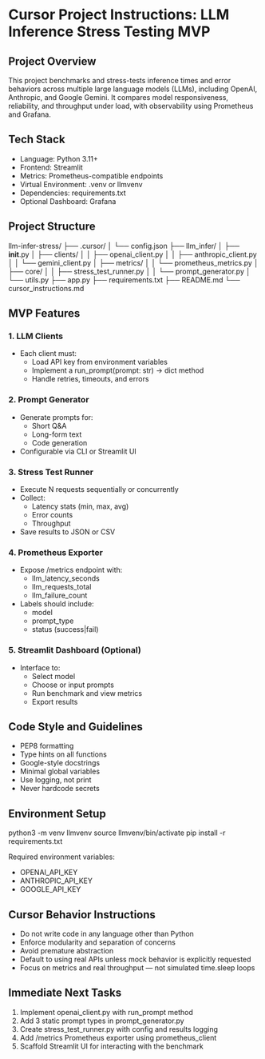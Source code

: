# Cursor Project Instructions: LLM Inference Stress Testing MVP

## Project Overview

This project benchmarks and stress-tests inference times and error behaviors across multiple large language models (LLMs), including OpenAI, Anthropic, and Google Gemini. It compares model responsiveness, reliability, and throughput under load, with observability using Prometheus and Grafana.

## Tech Stack

- Language: Python 3.11+
- Frontend: Streamlit
- Metrics: Prometheus-compatible endpoints
- Virtual Environment: .venv or llmvenv
- Dependencies: requirements.txt
- Optional Dashboard: Grafana

## Project Structure

llm-infer-stress/
├── .cursor/
│   └── config.json
├── llm_infer/
│   ├── __init__.py
│   ├── clients/
│   │   ├── openai_client.py
│   │   ├── anthropic_client.py
│   │   └── gemini_client.py
│   ├── metrics/
│   │   └── prometheus_metrics.py
│   ├── core/
│   │   ├── stress_test_runner.py
│   │   └── prompt_generator.py
│   └── utils.py
├── app.py
├── requirements.txt
├── README.md
└── cursor_instructions.md

## MVP Features

### 1. LLM Clients
- Each client must:
  - Load API key from environment variables
  - Implement a run_prompt(prompt: str) -> dict method
  - Handle retries, timeouts, and errors

### 2. Prompt Generator
- Generate prompts for:
  - Short Q&A
  - Long-form text
  - Code generation
- Configurable via CLI or Streamlit UI

### 3. Stress Test Runner
- Execute N requests sequentially or concurrently
- Collect:
  - Latency stats (min, max, avg)
  - Error counts
  - Throughput
- Save results to JSON or CSV

### 4. Prometheus Exporter
- Expose /metrics endpoint with:
  - llm_latency_seconds
  - llm_requests_total
  - llm_failure_count
- Labels should include:
  - model
  - prompt_type
  - status (success|fail)

### 5. Streamlit Dashboard (Optional)
- Interface to:
  - Select model
  - Choose or input prompts
  - Run benchmark and view metrics
  - Export results

## Code Style and Guidelines

- PEP8 formatting
- Type hints on all functions
- Google-style docstrings
- Minimal global variables
- Use logging, not print
- Never hardcode secrets

## Environment Setup

python3 -m venv llmvenv
source llmvenv/bin/activate
pip install -r requirements.txt

Required environment variables:
- OPENAI_API_KEY
- ANTHROPIC_API_KEY
- GOOGLE_API_KEY

## Cursor Behavior Instructions

- Do not write code in any language other than Python
- Enforce modularity and separation of concerns
- Avoid premature abstraction
- Default to using real APIs unless mock behavior is explicitly requested
- Focus on metrics and real throughput — not simulated time.sleep loops

## Immediate Next Tasks

1. Implement openai_client.py with run_prompt method
2. Add 3 static prompt types in prompt_generator.py
3. Create stress_test_runner.py with config and results logging
4. Add /metrics Prometheus exporter using prometheus_client
5. Scaffold Streamlit UI for interacting with the benchmark
